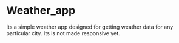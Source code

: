 # Weather_app
Its a simple weather app designed for getting weather data for any particular city.
Its is not made responsive yet.
